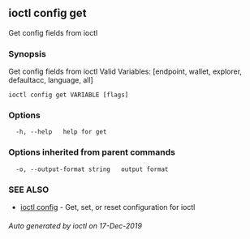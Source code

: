 ## ioctl config get

Get config fields from ioctl

### Synopsis

Get config fields from ioctl
Valid Variables: [endpoint, wallet, explorer, defaultacc, language, all]

```
ioctl config get VARIABLE [flags]
```

### Options

```
  -h, --help   help for get
```

### Options inherited from parent commands

```
  -o, --output-format string   output format
```

### SEE ALSO

* [ioctl config](ioctl_config.md)	 - Get, set, or reset configuration for ioctl

###### Auto generated by ioctl on 17-Dec-2019
